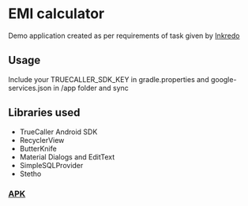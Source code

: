 # EMI calculator
Demo application created as per requirements of task given by [Inkredo](http://www.inkredo.in/)

## Usage
Include your TRUECALLER_SDK_KEY in gradle.properties and google-services.json in /app folder and sync

## Libraries used
- TrueCaller Android SDK
- RecyclerView
- ButterKnife
- Material Dialogs and EditText
- SimpleSQLProvider
- Stetho

### [APK](/app/inkredo-calc.apk)
